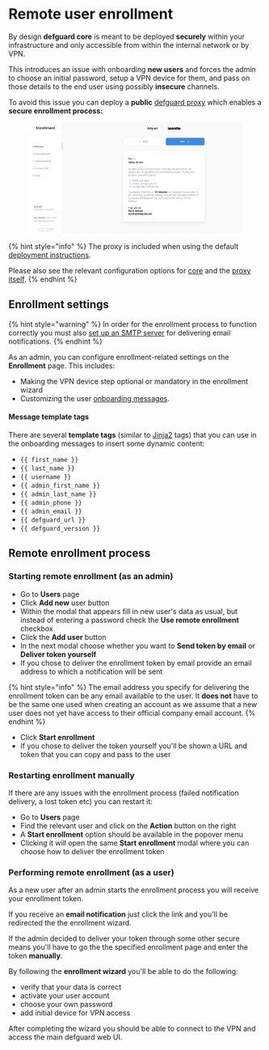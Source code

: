 # Remote user enrollment

By design **defguard core** is meant to be deployed **securely** within your infrastructure and only accessible from within the internal network or by VPN.

This introduces an issue with onboarding **new users** and forces the admin to choose an initial password, setup a VPN device for them, and pass on those details to the end user using possibly **insecure** channels.

To avoid this issue you can deploy a **public** [defguard proxy](https://github.com/DefGuard/proxy) which enables a **secure enrollment process:**

<figure><img src="https://raw.githubusercontent.com/DefGuard/docs/docs/releases/0.7/enrollment.png" alt=""><figcaption></figcaption></figure>

{% hint style="info" %}
The proxy is included when using the default [deployment instructions](../../features/setting-up-your-instance/).&#x20;

Please also see the relevant configuration options for [core](../../in-depth/environmental-variables-configuration.md#enrollment-configuration) and the [proxy itself](../../in-depth/environmental-variables-configuration.md#enrollment-service).&#x20;
{% endhint %}

## Enrollment settings

{% hint style="warning" %}
In order for the enrollment process to function correctly you must also [set up an SMTP server](../setting-up-smtp-for-email-notifications.md) for delivering email notifications.
{% endhint %}

As an admin, you can configure enrollment-related settings on the **Enrollment** page. This includes:

* Making the VPN device step optional or mandatory in the enrollment wizard
* Customizing the user [onboarding messages](user-onboarding-after-enrollment.md).

#### Message template tags

There are several **template tags** (similar to [Jinja2](https://jinja.palletsprojects.com/en/3.1.x/) tags) that you can use in the onboarding messages to insert some dynamic content:

* `{{ first_name }}`
* `{{ last_name }}`
* `{{ username }}`
* `{{ admin_first_name }}`
* `{{ admin_last_name }}`
* `{{ admin_phone }}`
* `{{ admin_email }}`
* `{{ defguard_url }}`
* `{{ defguard_version }}`

## Remote enrollment process

### Starting remote enrollment (as an admin)

* Go to **Users** page
* Click **Add new** user button
* Within the modal that appears fill in new user's data as usual, but instead of entering a password check the **Use remote enrollment** checkbox
* Click the **Add user** button
* In the next modal choose whether you want to **Send token by email** or **Deliver token yourself**
* If you chose to deliver the enrollment token by email provide an email address to which a notification will be sent

{% hint style="info" %}
The email address you specify for delivering the enrollment token can be any email available to the user. It **does not** have to be the same one used when creating an account as we assume that a new user does not yet have access to their official company email account.
{% endhint %}

* Click **Start enrollment**
* If you chose to deliver the token yourself you'll be shown a URL and token that you can copy and pass to the user

### Restarting enrollment manually

If there are any issues with the enrollment process (failed notification delivery, a lost token etc) you can restart it:

* Go to **Users** page
* Find the relevant user and click on the **Action** button on the right
* A **Start enrollment** option should be available in the popover menu
* Clicking it will open the same **Start enrollment** modal where you can choose how to deliver the enrollment token

### Performing remote enrollment (as a user)

As a new user after an admin starts the enrollment process you will receive your enrollment token.

If you receive an **email notification** just click the link and you'll be redirected the the enrollment wizard.

If the admin decided to deliver your token through some other secure means you'll have to go the the specified enrollment page and enter the token **manually**.

By following the **enrollment wizard** you'll be able to do the following:

* verify that your data is correct
* activate your user account
* choose your own password
* add initial device for VPN access

After completing the wizard you should be able to connect to the VPN and access the main defguard web UI.
